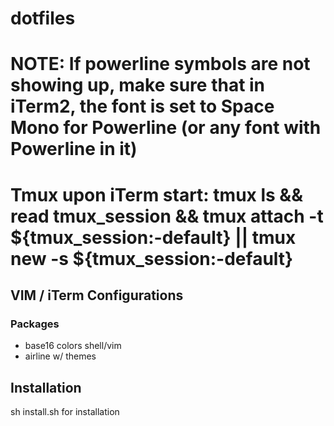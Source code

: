 # dotfiles

# NOTE: If powerline symbols are not showing up, make sure that in iTerm2, the font is set to Space Mono for Powerline (or any font with Powerline in it)
# Tmux upon iTerm start: tmux ls && read tmux_session && tmux attach -t ${tmux_session:-default} || tmux new -s ${tmux_session:-default}

## VIM / iTerm Configurations
### Packages
* base16 colors shell/vim
* airline w/ themes

## Installation
sh install.sh for installation
